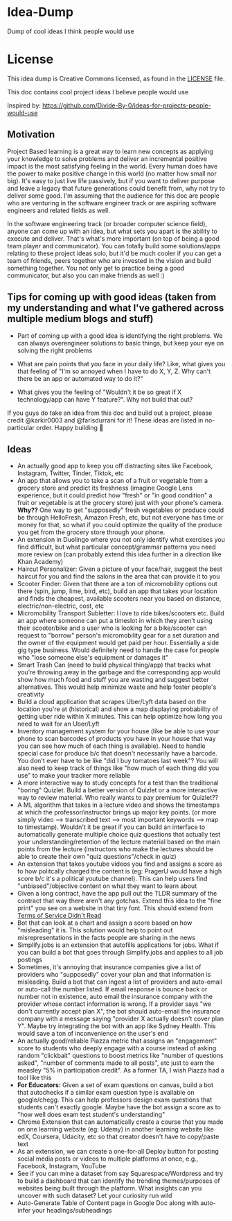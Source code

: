 # Idea-Dump
Dump of cool ideas I think people would use

# License

This idea dump is Creative Commons licensed, as found in the [LICENSE](LICENSE) file.

This doc contains cool project ideas I believe people would use

Inspired by: https://github.com/Divide-By-0/ideas-for-projects-people-would-use

## Motivation
Project Based learning is a great way to learn new concepts as applying your knowledge to solve problems and deliver an incremental positive impact is the most satisfying feeling in the world. Every human does have the power to make positive change in this world (no matter how small nor big). It's easy to just live life passively, but if you want to deliver purpose and leave a legacy that future generations could benefit from, why not try to deliver some good. I'm assuming that the audience for this doc are people who are venturing in the software engineer track or are aspiring software engineers and related fields as well. 

In the software engineering track (or broader computer science field), anyone can come up with an idea, but what sets you apart is the ability to execute and deliver. That's what's more important (on top of being a good team player and communicator). You can totally build some solutions/apps relating to these project ideas solo, but it'd be much cooler if you can get a team of friends, peers together who are invested in the vision and build something together. You not only get to practice being a good communicator, but also you can make friends as well :)

## Tips for coming up with good ideas (taken from my understanding and what I've gathered across multiple medium blogs and stuff)

* Part of coming up with a good idea is identifying the right problems. We can always overengineer solutions to basic things, but keep your eye on solving the right problems

* What are pain points that you face in your daily life? Like, what gives you that feeling of "I'm so annoyed when I have to do X, Y, Z. Why can't there be an app or automated way to do it?"

* What gives you the feeling of "Wouldn't it be so great if X technology/app can have Y feature?". Why not build that out?

If you guys do take an idea from this doc and build out a project, please credit @karkir0003 and @farisdurrani for it! These ideas are listed in no-particular order. Happy building :construction_worker:

## Ideas

* An actually good app to keep you off distracting sites like Facebook, Instagram, Twitter, Tinder, Tiktok, etc
* An app that allows you to take a scan of a fruit or vegetable from a grocery store and predict its freshness (imagine Google Lens experience, but it could predict how "fresh" or "in good condition" a fruit or vegetable is at the grocery store) just with your phone's camera. **Why??** One way to get "supposedly" fresh vegetables or produce could be through HelloFresh, Amazon Fresh, etc, but not everyone has time or money for that, so what if you could optimize the quality of the produce you get from the grocery store through your phone. 
* An extension in Duolingo where you not only identify what exercises you find difficult, but what particular concept/grammar patterns you need more review on (can probably extend this idea further in a direction like Khan Academy)
* Haircut Personalizer: Given a picture of your face/hair, suggest the best haircut for you and find the salons in the area that can provide it to you
* Scooter Finder: Given that there are a ton of micromobility options out there (spin, jump, lime, bird, etc), build an app that takes your location and finds the cheapest, available scooters near you based on distance, electric/non-electric, cost, etc
* Micromobility Transport Subletter: I love to ride bikes/scooters etc. Build an app where someone can put a timeslot in which they aren't using their scooter/bike and a user who is looking for a bike/scooter can request to "borrow" person's micromobility gear for a set duration and the owner of the equipment would get paid per hour. Essentially a side gig type business. Would definitely need to handle the case for people who "lose someone else's equipment or damages it"
* Smart Trash Can (need to build physical thing/app) that tracks what you're throwing away in the garbage and the corresponding app would show how much food and stuff you are wasting and suggest better alternatives. This would help minimize waste and help foster people's creativity
* Build a cloud application that scrapes Uber/Lyft data based on the location you're at (historical) and show a map displaying probability of getting uber ride within X minutes. This can help optimize how long you need to wait for an Uber/Lyft
* Inventory management system for your house (like be able to use your phone to scan barcodes of products you have in your house that way you can see how much of each thing is available). Need to handle special case for produce b/c that doesn't necessarily have a barcode. You don't ever have to be like "did I buy tomatoes last week"? You will also need to keep track of things like "how much of each thing did you use" to make your tracker more reliable
* A more interactive way to study concepts for a test than the traditional "boring" Quizlet. Build a better version of Quizlet or a more interactive way to review material. Who really wants to pay premium for Quizlet??
* A ML algorithm that takes in a lecture video and shows the timestamps at which the professor/instructor brings up major key points. (or more simply video --> transcribed text --> most important keywords --> map to timestamp). Wouldn't it be great if you can build an interface to automatically generate multiple choice quiz questions that actually test your understanding/retention of the lecture material based on the main points from the lecture (instructors who make the lectures should be able to create their own "quiz questions"/check in quiz)
* An extension that takes youtube videos you find and assigns a score as to how politcally charged the content is (eg: PragerU would have a high score b/c it's a political youtube channel). This can help users find "unbiased"/objective content on what they want to learn about
* Given a long contract, have the app pull out the TLDR summary of the contract that way there aren't any gotchas. Extend this idea to the "fine print" you see on a website in that tiny font. This should extend from [Terms of Service Didn't Read](https://tosdr.org/)
* Bot that can look at a chart and assign a score based on how "misleading" it is. This solution would help to point out misrepresentations in the facts people are sharing in the news
* Simplify.jobs is an extension that autofills applications for jobs. What if you can build a bot that goes through Simplify.jobs and applies to all job postings
* Sometimes, it's annoying that insurance companies give a list of providers who "supposedly" cover your plan and that information is misleading. Build a bot that can ingest a list of providers and auto-email or auto-call the number listed. If email response is bounce back or number not in existence, auto email the insurance company with the provider whose contact information is wrong. If a provider says "we don't currently accept plan X", the bot should auto-email the insurance company with a message saying "provider X actually doesn't cover plan Y". Maybe try integrating the bot with an app like Sydney Health. This would save a ton of inconvenience on the user's end
* An actually good/reliable Piazza metric that assigns an "engagement" score to students who deeply engage with a course instead of asking random "clickbait" questions to boost metrics like "number of questions asked", "number of comments made to all posts", etc just to earn the measley "5% in participation credit". As a former TA, I wish Piazza had a tool like this
* **For Educators:** Given a set of exam questions on canvas, build a bot that autochecks if a similar exam question type is available on google/chegg. This can help professors design exam questions that students can't exactly google. Maybe have the bot assign a score as to "how well does exam test student's understanding"
* Chrome Extension that can automatically create a course that you made on one learning website (eg: Udemy) in another learning website like edX, Coursera, Udacity, etc so that creator doesn't have to copy/paste text
* As an extension, we can create a one-for-all Deploy button for posting social media posts or videos to multiple platforms at once, e.g., Facebook, Instagram, YouTube
* See if you can mine a dataset from say Squarespace/Wordpress and try to build a dashboard that can identify the trending themes/purposes of websites being built through the platform. What insights can you uncover with such dataset? Let your curiosity run wild
* Auto-Generate Table of Content page in Google Doc along with auto-infer your headings/subheadings
